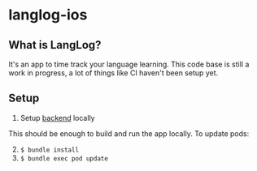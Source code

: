 # langlog-ios

## What is LangLog?

It's an app to time track your language learning. This code base is still a work in progress, a lot of things like CI haven't been setup yet.

## Setup

1. Setup [backend](https://github.com/antonve/logger-api/) locally

This should be enough to build and run the app locally. To update pods:

2. `$ bundle install`
3. `$ bundle exec pod update`
